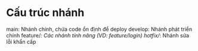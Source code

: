 # Cấu trúc nhánh
main: Nhánh chính, chứa code ổn định để deploy
develop: Nhánh phát triển chính
feature/*: Các nhánh tính năng (VD: feature/login)
hotfix/*: Nhánh sửa lỗi khẩn cấp

